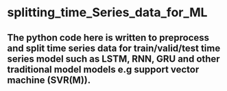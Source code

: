 # splitting_time_Series_data_for_ML
## The python code here is written to preprocess and split time series data for train/valid/test time series model such as LSTM, RNN, GRU and other traditional model models e.g support vector machine (SVR(M)).
